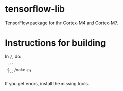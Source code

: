 # tensorflow-lib #
TensorFlow package for the Cortex-M4 and Cortex-M7.

Instructions for building
=========================

In `/`, do:

     ```
     $ ./make.py
     ```

If you get errors, install the missing tools.

